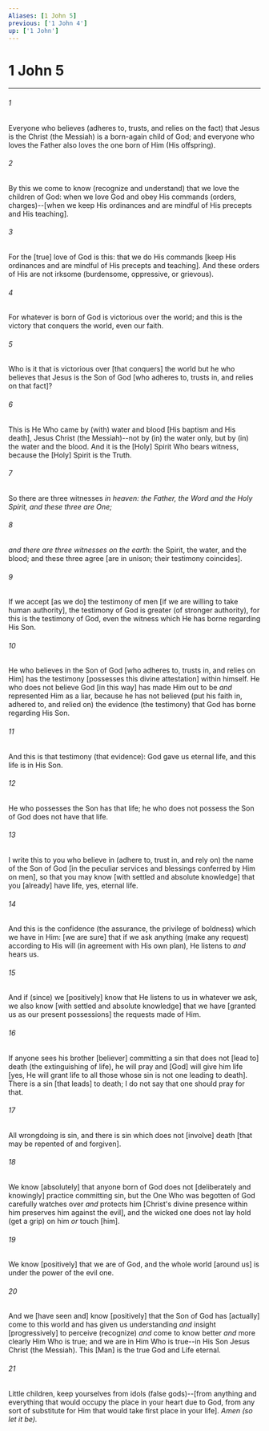 ```yaml
---
Aliases: [1 John 5]
previous: ['1 John 4']
up: ['1 John']
---
```

# 1 John 5

***














###### 1 






Everyone who believes (adheres to, trusts, and relies on the fact) that Jesus is the Christ (the Messiah) is a born-again child of God; and everyone who loves the Father also loves the one born of Him (His offspring). 













###### 2 






By this we come to know (recognize and understand) that we love the children of God: when we love God and obey His commands (orders, charges)--[when we keep His ordinances and are mindful of His precepts and His teaching]. 













###### 3 






For the [true] love of God is this: that we do His commands [keep His ordinances and are mindful of His precepts and teaching]. And these orders of His are not irksome (burdensome, oppressive, or grievous). 













###### 4 






For whatever is born of God is victorious over the world; and this is the victory that conquers the world, even our faith. 













###### 5 






Who is it that is victorious over [that conquers] the world but he who believes that Jesus is the Son of God [who adheres to, trusts in, and relies on that fact]? 













###### 6 






This is He Who came by (with) water and blood [His baptism and His death], Jesus Christ (the Messiah)--not by (in) the water only, but by (in) the water and the blood. And it is the [Holy] Spirit Who bears witness, because the [Holy] Spirit is the Truth. 













###### 7 






So there are three witnesses _in heaven: the Father, the Word and the Holy Spirit, and these three are One;_ 













###### 8 






_and there are three witnesses on the earth_: the Spirit, the water, and the blood; and these three agree [are in unison; their testimony coincides]. 













###### 9 






If we accept [as we do] the testimony of men [if we are willing to take human authority], the testimony of God is greater (of stronger authority), for this is the testimony of God, even the witness which He has borne regarding His Son. 













###### 10 






He who believes in the Son of God [who adheres to, trusts in, and relies on Him] has the testimony [possesses this divine attestation] within himself. He who does not believe God [in this way] has made Him out to be _and_ represented Him as a liar, because he has not believed (put his faith in, adhered to, and relied on) the evidence (the testimony) that God has borne regarding His Son. 













###### 11 






And this is that testimony (that evidence): God gave us eternal life, and this life is in His Son. 













###### 12 






He who possesses the Son has that life; he who does not possess the Son of God does not have that life. 













###### 13 






I write this to you who believe in (adhere to, trust in, and rely on) the name of the Son of God [in the peculiar services and blessings conferred by Him on men], so that you may know [with settled and absolute knowledge] that you [already] have life, yes, eternal life. 













###### 14 






And this is the confidence (the assurance, the privilege of boldness) which we have in Him: [we are sure] that if we ask anything (make any request) according to His will (in agreement with His own plan), He listens to _and_ hears us. 













###### 15 






And if (since) we [positively] know that He listens to us in whatever we ask, we also know [with settled and absolute knowledge] that we have [granted us as our present possessions] the requests made of Him. 













###### 16 






If anyone sees his brother [believer] committing a sin that does not [lead to] death (the extinguishing of life), he will pray and [God] will give him life [yes, He will grant life to all those whose sin is not one leading to death]. There is a sin [that leads] to death; I do not say that one should pray for that. 













###### 17 






All wrongdoing is sin, and there is sin which does not [involve] death [that may be repented of and forgiven]. 













###### 18 






We know [absolutely] that anyone born of God does not [deliberately and knowingly] practice committing sin, but the One Who was begotten of God carefully watches over _and_ protects him [Christ's divine presence within him preserves him against the evil], and the wicked one does not lay hold (get a grip) on him _or_ touch [him]. 













###### 19 






We know [positively] that we are of God, and the whole world [around us] is under the power of the evil one. 













###### 20 






And we [have seen and] know [positively] that the Son of God has [actually] come to this world and has given us understanding _and_ insight [progressively] to perceive (recognize) _and_ come to know better _and_ more clearly Him Who is true; and we are in Him Who is true--in His Son Jesus Christ (the Messiah). This [Man] is the true God and Life eternal. 













###### 21 






Little children, keep yourselves from idols (false gods)--[from anything and everything that would occupy the place in your heart due to God, from any sort of substitute for Him that would take first place in your life]. _Amen (so let it be)._
